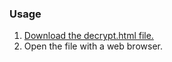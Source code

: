 ### Usage

1. <a href="https://raw.githubusercontent.com/standardfile/decrypt/master/decrypt.html" download="decrypt.html">Download the decrypt.html file.<a>
2. Open the file with a web browser.
